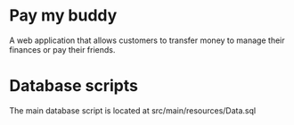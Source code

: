 # Pay my buddy
A web application that allows customers to transfer money to manage their finances or pay their friends.

# Database scripts
The main database script is located at src/main/resources/Data.sql
